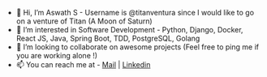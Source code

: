 - 👋 Hi, I’m Aswath S - Username is @titanventura since I would like to go on a venture of Titan (A Moon of Saturn)
- 👀 I’m interested in Software Development - Python, Django, Docker, React JS, Java, Spring Boot, TDD, PostgreSQL, Golang
- 💞️ I’m looking to collaborate on awesome projects (Feel free to ping me if you are working alone !)
- 📫 You can reach me at - [Mail](mailto:aswath7862001@gmail.com) | [Linkedin](https://linkedin.com/in/aswath-s)

<!-- - 🌱 I’m currently learning stuff related to dev ... ) -->


<!---
titanventura/titanventura is a ✨ special ✨ repository because its `README.md` (this file) appears on your GitHub profile.
You can click the Preview link to take a look at your changes.
--->
